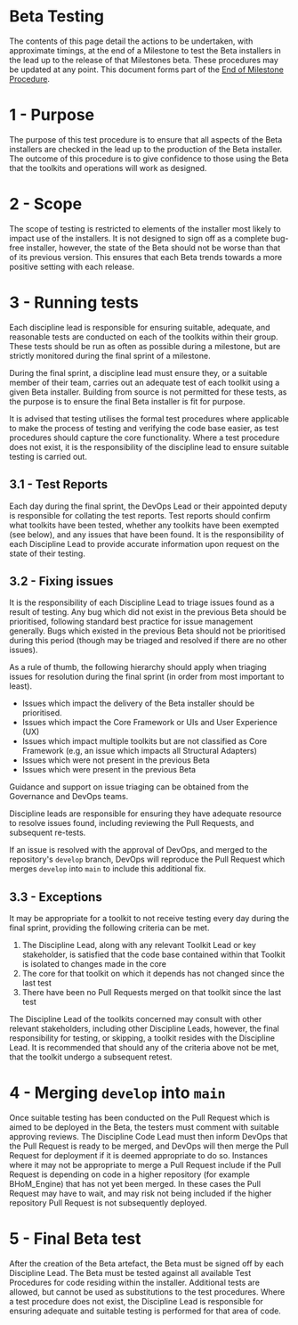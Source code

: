 # Beta Testing

The contents of this page detail the actions to be undertaken, with approximate timings, at the end of a Milestone to test the Beta installers in the lead up to the release of that Milestones beta. These procedures may be updated at any point. This document forms part of the [End of Milestone Procedure](https://bhom.xyz/documentation/DevOps/Operating%20Procedures/End%20of%20milestone%20procedure/).

# 1 - Purpose

The purpose of this test procedure is to ensure that all aspects of the Beta installers are checked in the lead up to the production of the Beta installer. The outcome of this procedure is to give confidence to those using the Beta that the toolkits and operations will work as designed.

# 2 - Scope

The scope of testing is restricted to elements of the installer most likely to impact use of the installers. It is not designed to sign off as a complete bug-free installer, however, the state of the Beta should not be worse than that of its previous version. This ensures that each Beta trends towards a more positive setting with each release.

# 3 - Running tests

Each discipline lead is responsible for ensuring suitable, adequate, and reasonable tests are conducted on each of the toolkits within their group. These tests should be run as often as possible during a milestone, but are strictly monitored during the final sprint of a milestone.

During the final sprint, a discipline lead must ensure they, or a suitable member of their team, carries out an adequate test of each toolkit using a given Beta installer. Building from source is not permitted for these tests, as the purpose is to ensure the final Beta installer is fit for purpose.

It is advised that testing utilises the formal test procedures where applicable to make the process of testing and verifying the code base easier, as test procedures should capture the core functionality. Where a test procedure does not exist, it is the responsibility of the discipline lead to ensure suitable testing is carried out.

## 3.1 - Test Reports

Each day during the final sprint, the DevOps Lead or their appointed deputy is responsible for collating the test reports. Test reports should confirm what toolkits have been tested, whether any toolkits have been exempted (see below), and any issues that have been found. It is the responsibility of each Discipline Lead to provide accurate information upon request on the state of their testing.

## 3.2 - Fixing issues

It is the responsibility of each Discipline Lead to triage issues found as a result of testing. Any bug which did not exist in the previous Beta should be prioritised, following standard best practice for issue management generally. Bugs which existed in the previous Beta should not be prioritised during this period (though may be triaged and resolved if there are no other issues).

As a rule of thumb, the following hierarchy should apply when triaging issues for resolution during the final sprint (in order from most important to least).

 - Issues which impact the delivery of the Beta installer should be prioritised.
 - Issues which impact the Core Framework or UIs and User Experience (UX)
 - Issues which impact multiple toolkits but are not classified as Core Framework (e.g, an issue which impacts all Structural Adapters)
 - Issues which were not present in the previous Beta
 - Issues which were present in the previous Beta

Guidance and support on issue triaging can be obtained from the Governance and DevOps teams.

Discipline leads are responsible for ensuring they have adequate resource to resolve issues found, including reviewing the Pull Requests, and subsequent re-tests.

If an issue is resolved with the approval of DevOps, and merged to the repository's `develop` branch, DevOps will reproduce the Pull Request which merges `develop` into `main` to include this additional fix.

## 3.3 - Exceptions

It may be appropriate for a toolkit to not receive testing every day during the final sprint, providing the following criteria can be met.

1. The Discipline Lead, along with any relevant Toolkit Lead or key stakeholder, is satisfied that the code base contained within that Toolkit is isolated to changes made in the core
2. The core for that toolkit on which it depends has not changed since the last test
3. There have been no Pull Requests merged on that toolkit since the last test

The Discipline Lead of the toolkits concerned may consult with other relevant stakeholders, including other Discipline Leads, however, the final responsibility for testing, or skipping, a toolkit resides with the Discipline Lead. It is recommended that should any of the criteria above not be met, that the toolkit undergo a subsequent retest.

# 4 - Merging `develop` into `main`

Once suitable testing has been conducted on the Pull Request which is aimed to be deployed in the Beta, the testers must comment with suitable approving reviews. The Discipline Code Lead must then inform DevOps that the Pull Request is ready to be merged, and DevOps will then merge the Pull Request for deployment if it is deemed appropriate to do so. Instances where it may not be appropriate to merge a Pull Request include if the Pull Request is depending on code in a higher repository (for example BHoM_Engine) that has not yet been merged. In these cases the Pull Request may have to wait, and may risk not being included if the higher repository Pull Request is not subsequently deployed.

# 5 - Final Beta test

After the creation of the Beta artefact, the Beta must be signed off by each Discipline Lead. The Beta must be tested against all available Test Procedures for code residing within the installer. Additional tests are allowed, but cannot be used as substitutions to the test procedures. Where a test procedure does not exist, the Discipline Lead is responsible for ensuring adequate and suitable testing is performed for that area of code.